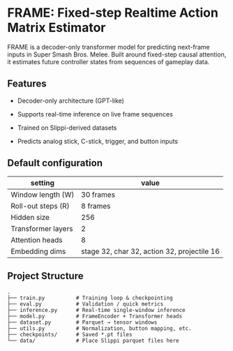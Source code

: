 # FRAME: Fixed-step Realtime Action Matrix Estimator
FRAME is a decoder-only transformer model for predicting next-frame inputs in Super Smash Bros. Melee. Built around fixed-step causal attention, it estimates future controller states from sequences of gameplay data.


## Features
- Decoder-only architecture (GPT-like)

- Supports real-time inference on live frame sequences

- Trained on Slippi-derived datasets

- Predicts analog stick, C-stick, trigger, and button inputs


## Default configuration
| setting                | value                                       |
|------------------------|---------------------------------------------|
| Window length (W)      | 30 frames                                   |
| Roll-out steps (R)     | 8 frames                                    |
| Hidden size            | 256                                         |
| Transformer layers     | 2                                           |
| Attention heads        | 8                                           |
| Embedding dims         | stage 32, char 32, action 32, projectile 16 |


## Project Structure
```
.
├── train.py          # Training loop & checkpointing
├── eval.py           # Validation / quick metrics
├── inference.py      # Real-time single-window inference
├── model.py          # FrameEncoder + Transformer heads
├── dataset.py        # Parquet → tensor windows
├── utils.py          # Normalization, button mapping, etc.
├── checkpoints/      # Saved *.pt files
└── data/             # Place Slippi parquet files here
```
